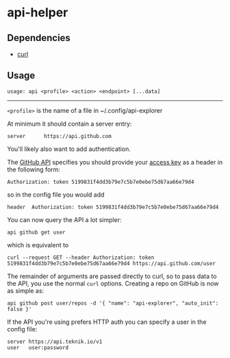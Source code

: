 # api-helper

## Dependencies

* [curl](https://github.com/curl/curl)

## Usage

```
usage: api <profile> <action> <endpoint> [...data]
```

---

`<profile>` is the name of a file in ~/.config/api-explorer

At minimum it should contain a server entry:

```
server		https://api.github.com
```

You'll likely also want to add authentication.

The [GitHub API](https://developer.github.com/guides/getting-started/) specifies you should provide your [access key](https://github.com/settings/tokens) as a header in the following form:

```
Authorization: token 5199831f4dd3b79e7c5b7e0ebe75d67aa66e79d4
```

so in the config file you would add

```
header  Authorization: token 5199831f4dd3b79e7c5b7e0ebe75d67aa66e79d4
```

You can now query the API a lot simpler:

```
api github get user
```

which is equivalent to

````
curl --request GET --header Authorization: token 5199831f4dd3b79e7c5b7e0ebe75d67aa66e79d4 https://api.github.com/user
````

The remainder of arguments are passed directly to curl, so to pass data to the API, you use the normal `curl` options. Creating a repo on GitHub is now as simple as:

```
api github post user/repos -d '{ "name": "api-explorer", "auto_init": false }'
```

If the API you're using prefers HTTP auth you can specify a user in the config file:

```
server https://api.teknik.io/v1
user   user:password
```
